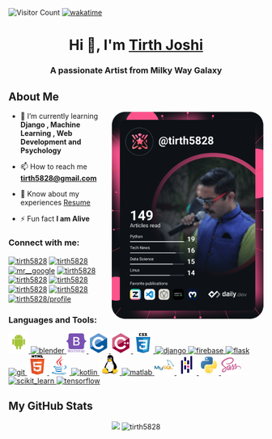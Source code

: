 ![Visitor Count](https://komarev.com/ghpvc/?username=tirth5828)
[![wakatime](https://wakatime.com/badge/user/0c0aa721-8ca9-4a7e-8aa4-1b89fa243eed.svg)](https://wakatime.com/@0c0aa721-8ca9-4a7e-8aa4-1b89fa243eed) 


<h1 align="center">Hi 👋, I'm <a href="https://tirth5828.github.io/Tirth/"> Tirth Joshi </a> </h1>
<h3 align="center">A passionate Artist from Milky Way Galaxy</h3>



<h2> About Me </h2>

<a href="https://app.daily.dev/tirth5828"><img src="https://github.com/tirth5828/tirth5828/blob/main/devcard.png" align="right" width="300" alt="Tirth Joshi's Dev Card"/></a>


- 🌱 I’m currently learning **Django , Machine Learning , Web Development and Psychology**

- 📫 How to reach me **tirth5828@gmail.com**

- 📄 Know about my experiences [Resume](https://drive.google.com/file/d/1P5FwrIOW29d5cKhM_RB0Vics5P3cDuRG/view)

- ⚡ Fun fact **I am Alive**


<h3 align="left">Connect with me:</h3>
<p align="left">
<a href="https://linkedin.com/in/tirth5828" target="blank"><img align="center" src="https://raw.githubusercontent.com/rahuldkjain/github-profile-readme-generator/master/src/images/icons/Social/linked-in-alt.svg" alt="tirth5828" height="30" width="40" /></a>
<a href="https://kaggle.com/tirth5828" target="blank"><img align="center" src="https://raw.githubusercontent.com/rahuldkjain/github-profile-readme-generator/master/src/images/icons/Social/kaggle.svg" alt="tirth5828" height="30" width="40" /></a>
<a href="https://instagram.com/mr__google" target="blank"><img align="center" src="https://raw.githubusercontent.com/rahuldkjain/github-profile-readme-generator/master/src/images/icons/Social/instagram.svg" alt="mr__google" height="30" width="40" /></a>
<a href="https://www.codechef.com/users/tirth5828" target="blank"><img align="center" src="https://cdn.jsdelivr.net/npm/simple-icons@3.1.0/icons/codechef.svg" alt="tirth5828" height="30" width="40" /></a>
<a href="https://www.hackerrank.com/tirth5828" target="blank"><img align="center" src="https://raw.githubusercontent.com/rahuldkjain/github-profile-readme-generator/master/src/images/icons/Social/hackerrank.svg" alt="tirth5828" height="30" width="40" /></a>
<a href="https://codeforces.com/profile/tirth5828" target="blank"><img align="center" src="https://raw.githubusercontent.com/rahuldkjain/github-profile-readme-generator/master/src/images/icons/Social/codeforces.svg" alt="tirth5828" height="30" width="40" /></a>
<a href="https://www.leetcode.com/tirth5828" target="blank"><img align="center" src="https://raw.githubusercontent.com/rahuldkjain/github-profile-readme-generator/master/src/images/icons/Social/leet-code.svg" alt="tirth5828" height="30" width="40" /></a>
<a href="https://www.hackerearth.com/tirth5828" target="blank"><img align="center" src="https://raw.githubusercontent.com/rahuldkjain/github-profile-readme-generator/master/src/images/icons/Social/hackerearth.svg" alt="tirth5828" height="30" width="40" /></a>
<a href="https://auth.geeksforgeeks.org/user/tirth5828/profile" target="blank"><img align="center" src="https://raw.githubusercontent.com/rahuldkjain/github-profile-readme-generator/master/src/images/icons/Social/geeks-for-geeks.svg" alt="tirth5828/profile" height="30" width="40" /></a>
</p>

<h3 align="left">Languages and Tools:</h3>
<p align="left"> <a href="https://developer.android.com" target="_blank" rel="noreferrer"> <img src="https://raw.githubusercontent.com/devicons/devicon/master/icons/android/android-original-wordmark.svg" alt="android" width="40" height="40"/> </a> <a href="https://www.blender.org/" target="_blank" rel="noreferrer"> <img src="https://download.blender.org/branding/community/blender_community_badge_white.svg" alt="blender" width="40" height="40"/> </a> <a href="https://getbootstrap.com" target="_blank" rel="noreferrer"> <img src="https://raw.githubusercontent.com/devicons/devicon/master/icons/bootstrap/bootstrap-plain-wordmark.svg" alt="bootstrap" width="40" height="40"/> </a> <a href="https://www.cprogramming.com/" target="_blank" rel="noreferrer"> <img src="https://raw.githubusercontent.com/devicons/devicon/master/icons/c/c-original.svg" alt="c" width="40" height="40"/> </a> <a href="https://www.w3schools.com/cpp/" target="_blank" rel="noreferrer"> <img src="https://raw.githubusercontent.com/devicons/devicon/master/icons/cplusplus/cplusplus-original.svg" alt="cplusplus" width="40" height="40"/> </a> <a href="https://www.w3schools.com/css/" target="_blank" rel="noreferrer"> <img src="https://raw.githubusercontent.com/devicons/devicon/master/icons/css3/css3-original-wordmark.svg" alt="css3" width="40" height="40"/> </a> <a href="https://www.djangoproject.com/" target="_blank" rel="noreferrer"> <img src="https://github.com/rahuldkjain/github-profile-readme-generator/blob/master/src/images/icons/Framework/django.svg" alt="django" width="40" height="40"/> </a> <a href="https://firebase.google.com/" target="_blank" rel="noreferrer"> <img src="https://www.vectorlogo.zone/logos/firebase/firebase-icon.svg" alt="firebase" width="40" height="40"/> </a> <a href="https://flask.palletsprojects.com/" target="_blank" rel="noreferrer"> <img src="https://www.vectorlogo.zone/logos/pocoo_flask/pocoo_flask-icon.svg" alt="flask" width="40" height="40"/> </a> <a href="https://git-scm.com/" target="_blank" rel="noreferrer"> <img src="https://www.vectorlogo.zone/logos/git-scm/git-scm-icon.svg" alt="git" width="40" height="40"/> </a> <a href="https://www.w3.org/html/" target="_blank" rel="noreferrer"> <img src="https://raw.githubusercontent.com/devicons/devicon/master/icons/html5/html5-original-wordmark.svg" alt="html5" width="40" height="40"/> </a> <a href="https://www.java.com" target="_blank" rel="noreferrer"> <img src="https://raw.githubusercontent.com/devicons/devicon/master/icons/java/java-original.svg" alt="java" width="40" height="40"/> </a> <a href="https://kotlinlang.org" target="_blank" rel="noreferrer"> <img src="https://www.vectorlogo.zone/logos/kotlinlang/kotlinlang-icon.svg" alt="kotlin" width="40" height="40"/> </a> <a href="https://www.linux.org/" target="_blank" rel="noreferrer"> <img src="https://raw.githubusercontent.com/devicons/devicon/master/icons/linux/linux-original.svg" alt="linux" width="40" height="40"/> </a> <a href="https://www.mathworks.com/" target="_blank" rel="noreferrer"> <img src="https://upload.wikimedia.org/wikipedia/commons/2/21/Matlab_Logo.png" alt="matlab" width="40" height="40"/> </a> <a href="https://www.mysql.com/" target="_blank" rel="noreferrer"> <img src="https://raw.githubusercontent.com/devicons/devicon/master/icons/mysql/mysql-original-wordmark.svg" alt="mysql" width="40" height="40"/> </a> <a href="https://pandas.pydata.org/" target="_blank" rel="noreferrer"> <img src="https://raw.githubusercontent.com/devicons/devicon/2ae2a900d2f041da66e950e4d48052658d850630/icons/pandas/pandas-original.svg" alt="pandas" width="40" height="40"/> </a> <a href="https://www.python.org" target="_blank" rel="noreferrer"> <img src="https://raw.githubusercontent.com/devicons/devicon/master/icons/python/python-original.svg" alt="python" width="40" height="40"/> </a> <a href="https://sass-lang.com" target="_blank" rel="noreferrer"> <img src="https://raw.githubusercontent.com/devicons/devicon/master/icons/sass/sass-original.svg" alt="sass" width="40" height="40"/> </a> <a href="https://scikit-learn.org/" target="_blank" rel="noreferrer"> <img src="https://upload.wikimedia.org/wikipedia/commons/0/05/Scikit_learn_logo_small.svg" alt="scikit_learn" width="40" height="40"/> </a> <a href="https://www.tensorflow.org" target="_blank" rel="noreferrer"> <img src="https://www.vectorlogo.zone/logos/tensorflow/tensorflow-icon.svg" alt="tensorflow" width="40" height="40"/> </a> </p>




<h2> My GitHub Stats </h2>
<p align="center">
  <img src = "https://github-readme-stats.vercel.app/api?username=tirth5828&show_icons=true&theme=dark&hide_border=true" height = 160>
  <img src="https://github-readme-stats.vercel.app/api/top-langs?username=tirth5828&show_icons=true&locale=en&layout=compact&theme=dark" alt="tirth5828"  height = 160>
 </p>
 
 

